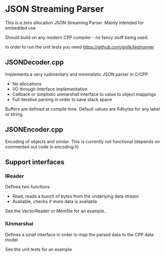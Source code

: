 # JSON Streaming Parser

This is a zero allocation JSON Streaming Parser.
Mainly intended for embedded use.

Should build on any modern CPP compiler - no fancy stuff being used.

In order to run the unit tests you need https://github.com/gnilk/testrunner

## JSONDecoder.cpp
Implements a very rudimentary and minimalstic JSON parser in C/CPP.
* No allocations
* I/O through interface implementation
* Callback or simplistic unmarshall interface to value to object mappings
* Full iterative parsing in order to save stack space

Buffers are defined at compile time. Default values are 64bytes for any label
or string. 

## JSONEncoder.cpp
Encoding of objects and similar. This is currently not functional (depends on commented out code in encoding.h)

## Support interfaces
### IReader
Defines two functions
- Read, reads a bunch of bytes from the underlying data stream
- Available, checks if more data is available

See the VectorReader or Memfile for an example..

### IUnmarshal
Defines a small interface in order to map the parsed data to the CPP data model

See the unit tests for an example


